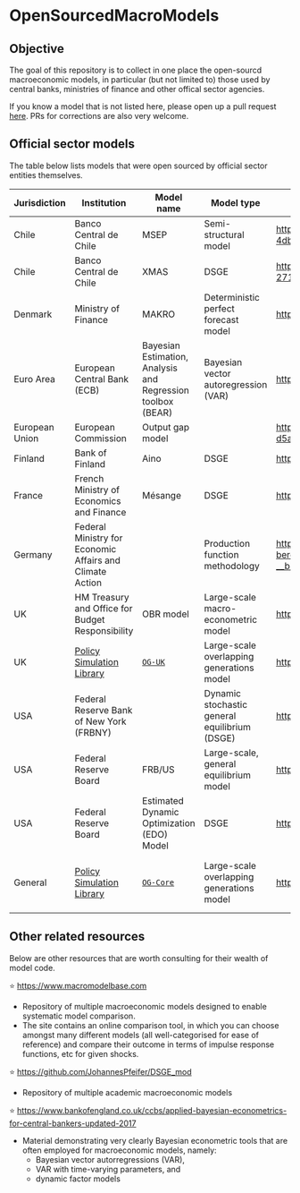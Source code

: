 # OpenSourcedMacroModels


## Objective
The goal of this repository is to collect in one place the open-sourcd macroeconomic models, in particular (but not limited to) those used by central banks, ministries of finance and other offical sector agencies.

If you know a model that is not listed here, please open up a pull request [here](https://github.com/dkgaraujo/OpenSourcedMacroModels/pulls). PRs for corrections are also very welcome.

## Official sector models

The table below lists models that were open sourced by official sector entities themselves.

| Jurisdiction | Institution | Model name | Model type | Link to code | Programming language | License | About |
|---|---|---|---|---|---|---|---|
| Chile | Banco Central de Chile | MSEP | Semi-structural model | https://www.bcentral.cl/documents/33528/2246274/sec3_3_1_structural_domestic_MSEP.zip/1d5236d2-4db2-b687-bd73-08a09fb5b316?t=1586981365357 | Matlab/Octave + Dynare | Same as for the website | Section 3.3.1 of https://www.bcentral.cl/documents/33528/2246274/Uso_de_modelos_en_el_BCCh_2020.pdf/08cdce8e-7344-4af8-01a3-93c0dc7f39db?t=1586968478573 |
| Chile | Banco Central de Chile | XMAS | DSGE | https://www.bcentral.cl/documents/33528/2246274/sec3_3_2_structural_domestic_XMAS.zip/726db955-2713-c7d5-9ed8-9ef65eef7475?t=1586981406890 | Matlab/Octave + Dynare | Same as for the website | Section 3.3.2 of https://www.bcentral.cl/documents/33528/2246274/Uso_de_modelos_en_el_BCCh_2020.pdf/08cdce8e-7344-4af8-01a3-93c0dc7f39db?t=1586968478573 |
| Denmark | Ministry of Finance | MAKRO | Deterministic perfect forecast model | https://github.com/DREAM-DK/MAKRO | GAMS | MIT License | |
| Euro Area | European Central Bank (ECB) | Bayesian Estimation, Analysis and Regression toolbox (BEAR) | Bayesian vector autoregression (VAR) | https://github.com/european-central-bank/BEAR-toolbox/ | Matlab | Custom end-user license agreement | |
| European Union | European Commission | Output gap model | | https://circabc.europa.eu/ui/group/671d465b-0752-4a2e-906c-a3effd2340ba/library/b9482682-d5a0-47a1-9281-bc7d8a214629 | WinRATS |  | |
| Finland | Bank of Finland | Aino | DSGE | https://helda.helsinki.fi/bof/handle/123456789/14144 (v2.0) | Matlab/Octave + Dynare | https://helda.helsinki.fi/bof/copyright | [Aino 2.0](https://helda.helsinki.fi/bof/bitstream/handle/123456789/14144/BoF_DP_1616.pdf). Note: current version (no code available) is [Aino 3.0](https://helda.helsinki.fi/bof/handle/123456789/17442) |
| France | French Ministry of Economics and Finance | Mésange | DSGE | https://github.com/InseeFr/Mesange | Troll | https://raw.githubusercontent.com/InseeFr/Mesange/master/LICENSE.txt | https://github.com/InseeFr/Mesange/raw/master/Document%20de%20travail%20Mesange%202017.pdf |
| Germany | Federal Ministry for Economic Affairs and Climate Action |  | Production function methodology | https://www.bmwi.de/Redaktion/DE/Downloads/G/ergaenzende-unterlagen-zu-den-berechnungsgrundlagen-fuer-die-bestimmung-des-gesamtwirtschaftlichen-produktionspotenzials.zip?__blob=publicationFile&v=14 | EViews | Same as for the website | https://www.bmwi.de/Redaktion/DE/Downloads/G/ergaenzende-unterlagen-zu-den-berechnungsgrundlagen-fuer-die-bestimmung-des-gesamtwirtschaftlichen-produktionspotenzials.html |
| UK | HM Treasury and Office for Budget Responsibility | OBR model | Large-scale macro-econometric model | https://obr.uk/download/obr-macroeconomic-model-code/ | EViews | Last paragraph of [this page](https://obr.uk/forecasts-in-depth/obr-macroeconomic-model/) | https://obr.uk/forecasts-in-depth/obr-macroeconomic-model/ |
| UK | [Policy Simulation Library](https://pslmodels.org/) | [`OG-UK`](https://github.com/PSLmodels/OG-UK) | Large-scale overlapping generations model | https://github.com/PSLmodels/OG-UK | Python | [CC0 1.0 Universal Summary](https://github.com/PSLmodels/OG-UK/blob/main/LICENSE.md) | This model is currently under development. It uses as a dependency the [`OG-Core`](https://github.com/PSLmodels/OG-Core) model logic and interfaces with the [`OpenFisca-UK`](https://policyengine.github.io/openfisca-uk/) open-source microsimulation model. [`OG-UK` documentation](https://pslmodels.github.io/OG-UK/) is also under development. |
| USA | Federal Reserve Bank of New York (FRBNY) | | Dynamic stochastic general equilibrium (DSGE) | https://github.com/FRBNY-DSGE/DSGE.jl | Julia | BSD-3-Clause License | [Blog post](https://libertystreeteconomics.newyorkfed.org/2015/12/the-frbny-dsge-model-meets-julia/) |
| USA | Federal Reserve Board | FRB/US | Large-scale, general equilibrium model | https://www.federalreserve.gov/econres/us-models-package.htm | EViews | Same as for the website | https://www.federalreserve.gov/econres/us-models-about.htm |
| USA | Federal Reserve Board | Estimated Dynamic Optimization (EDO) Model | DSGE | https://www.federalreserve.gov/econres/edo-model-package.htm | Matlab/Octave + Dynare | Same as for the website | https://www.federalreserve.gov/econres/edo-models-about.htm |
| General | [Policy Simulation Library](https://pslmodels.org/) | [`OG-Core`](https://github.com/PSLmodels/OG-Core) | Large-scale overlapping generations model | https://github.com/PSLmodels/OG-Core | Python | [CC0 1.0 Universal Summary](https://github.com/PSLmodels/OG-Core/blob/master/LICENSE.md) | This core model can be run on its own. But more effective is to create a country-specific calibration that uses `OG-Core` as a dependency (e.g., [`OG-USA`](https://github.com/PSLmodels/OG-USA) and [`OG-UK`](https://github.com/PSLmodels/OG-UK)). `OG-Core` is currently set up to inteface with the open-source [`Tax-Calculator`](https://github.com/PSLmodels/Tax-Calculator) microsimulation model. However, it has been used with other microsimulation models as well (e.g., Tax Policy Center microsimulation model and [`OpenFisca-UK`](https://policyengine.github.io/openfisca-uk/)). [`OG-Core` documentation](https://pslmodels.github.io/OG-Core/) is thorough and up-to-date. |

## Other related resources

Below are other resources that are worth consulting for their wealth of model code.

⭐️ https://www.macromodelbase.com
* Repository of multiple macroeconomic models designed to enable systematic model comparison.
* The site contains an online comparison tool, in which you can choose amongst many different models (all well-categorised for ease of reference) and compare their outcome in terms of impulse response functions, etc for given shocks.

⭐️ https://github.com/JohannesPfeifer/DSGE_mod
* Repository of multiple academic macroeconomic models

⭐️ https://www.bankofengland.co.uk/ccbs/applied-bayesian-econometrics-for-central-bankers-updated-2017
* Material demonstrating very clearly Bayesian econometric tools that are often employed for macroeconomic models, namely:
  *  Bayesian vector autorregressions (VAR),
  *  VAR with time-varying parameters, and
  *  dynamic factor models

